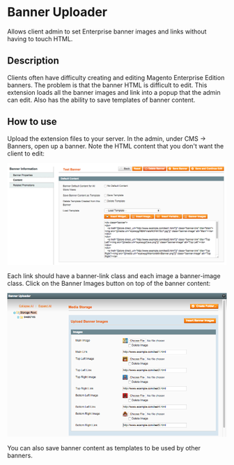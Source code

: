 Banner Uploader
==================
Allows client admin to set Enterprise banner images and links without having to touch HTML.

Description
-----------
Clients often have difficulty creating and editing Magento Enterprise Edition banners. 
The problem is that the banner HTML is difficult to edit. This extension loads all the
banner images and link into a popup that the admin can edit. Also has the ability to
save templates of banner content.


How to use
----------

Upload the extension files to your server. In the admin, under CMS -> Banners,
open up a banner. Note the HTML content that you don't want the client to edit:

<img src="md/content.png" />

Each link should have a banner-link class and each image a banner-image class. Click 
on the Banner Images button on top of the banner content:

<img src="md/popup.png" />

You can also save banner content as templates to be used by other banners.